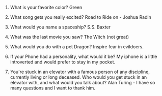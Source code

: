 1) What is your favorite color?
Green

2) What song gets you really excited?
Road to Ride on - Joshua Radin

3) What would you name a spaceship?
S.S. Baxter

4) What was the last movie you saw?
The Witch (not great)

5) What would you do with a pet Dragon?
Inspire fear in evildoers.

6) If your Phone had a personality, what would it be?
My iphone is a little introverted and would prefer to stay in my pocket.

7) You're stuck in an elevator with a famous person of any discipline, currently living or long deceased. Who would you get stuck in an elevator with, and what would you talk about?
Alan Turing - I have so many questions and I want to thank him.
